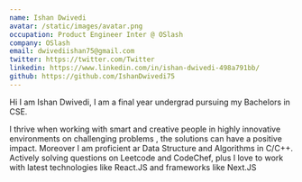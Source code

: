 ```yaml
---
name: Ishan Dwivedi
avatar: /static/images/avatar.png
occupation: Product Engineer Inter @ OSlash
company: OSlash
email: dwivediishan75@gmail.com
twitter: https://twitter.com/Twitter
linkedin: https://www.linkedin.com/in/ishan-dwivedi-498a791bb/
github: https://github.com/IshanDwivedi75
---
```


Hi I am Ishan Dwivedi, I am a final year undergrad pursuing my Bachelors in CSE.

I thrive when working with smart and creative people in highly innovative environments on challenging problems , the solutions can have a positive impact.
Moreover I am proficient ar Data Structure and Algorithms in C/C++. Actively solving questions on Leetcode and CodeChef, plus I love to work with latest technologies like React.JS and frameworks like Next.JS
